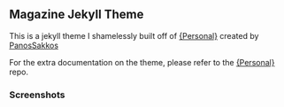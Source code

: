 ## Magazine Jekyll Theme

This is a jekyll theme I shamelessly built off of [{Personal}](https://github.com/PanosSakkos/personal-jekyll-theme) created by [PanosSakkos](https://github.com/PanosSakkos)

For the extra documentation on the theme, please refer to the [{Personal}](https://github.com/PanosSakkos/personal-jekyll-theme) repo.

### Screenshots